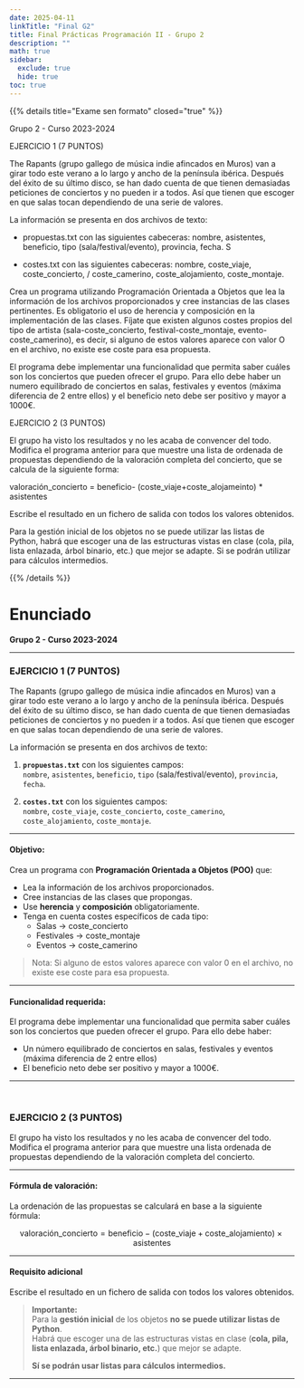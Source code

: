 ```yaml
---
date: 2025-04-11
linkTitle: "Final G2"
title: Final Prácticas Programación II - Grupo 2
description: ""
math: true
sidebar:
  exclude: true
  hide: true
toc: true
---
```


{{% details title="Exame sen formato" closed="true" %}}

Grupo 2 - Curso 2023-2024

EJERCICIO 1 (7 PUNTOS)

The Rapants (grupo gallego de música indie afincados en Muros) van a girar todo este verano a lo largo y ancho de la península ibérica. Después del éxito de su último disco, se han dado cuenta de que tienen demasiadas peticiones de conciertos y no pueden ir a todos. Así que tienen que escoger en que salas tocan dependiendo de una serie de valores.

La información se presenta en dos archivos de texto:

- propuestas.txt con las siguientes cabeceras: nombre, asistentes, beneficio, tipo (sala/festival/evento), provincia, fecha. S

- costes.txt con las siguientes cabeceras: nombre, coste_viaje, coste_concierto, / coste_camerino, coste_alojamiento, coste_montaje.



Crea un programa utilizando Programación Orientada a Objetos que lea la información de los archivos proporcionados y cree instancias de las clases pertinentes. Es obligatorio el uso de herencia y composición en la implementación de las clases. Fíjate que existen algunos costes propios del tipo de artista (sala-coste_concierto, festival-coste_montaje, evento-coste_camerino), es decir, si alguno de estos valores aparece con valor O en el archivo, no existe ese coste para esa propuesta.

El programa debe implementar una funcionalidad que permita saber cuáles son los conciertos que pueden ofrecer el grupo. Para ello debe haber un numero equilibrado de conciertos en salas, festivales y eventos (máxima diferencia de 2 entre ellos) y el beneficio neto debe ser positivo y mayor a 1000€.

EJERCICIO 2 (3 PUNTOS)

El grupo ha visto los resultados y no les acaba de convencer del todo. Modifica el programa anterior para que muestre una lista de ordenada de propuestas dependiendo de la valoración completa del concierto, que se calcula de la siguiente forma:

valoración_concierto = beneficio- (coste_viaje+coste_alojameinto) * asistentes

Escribe el resultado en un fichero de salida con todos los valores obtenidos.

Para la gestión inicial de los objetos no se puede utilizar las listas de Python, habrá que escoger una de las estructuras vistas en clase (cola, pila, lista enlazada, árbol binario, etc.) que mejor se adapte. Si se podrán utilizar para cálculos intermedios.

{{% /details %}}


# Enunciado  
**Grupo 2 - Curso 2023-2024**

---

### EJERCICIO 1 (7 PUNTOS)

The Rapants (grupo gallego de música indie afincados en Muros) van a girar todo este verano a lo largo y ancho de la península ibérica. Después del éxito de su último disco, se han dado cuenta de que tienen demasiadas peticiones de conciertos y no pueden ir a todos. Así que tienen que escoger en que salas tocan dependiendo de una serie de valores.

La información se presenta en dos archivos de texto:

1. **`propuestas.txt`** con los siguientes campos:  
   `nombre`, `asistentes`, `beneficio`, `tipo` (sala/festival/evento), `provincia`, `fecha`.

2. **`costes.txt`** con los siguientes campos:  
   `nombre`, `coste_viaje`, `coste_concierto`, `coste_camerino`, `coste_alojamiento`, `coste_montaje`.

---

#### Objetivo:

Crea un programa con **Programación Orientada a Objetos (POO)** que:

- Lea la información de los archivos proporcionados.
- Cree instancias de las clases que propongas.
- Use **herencia** y **composición** obligatoriamente.
- Tenga en cuenta costes específicos de cada tipo:
  - Salas → coste_concierto
  - Festivales → coste_montaje
  - Eventos → coste_camerino

> Nota: Si alguno de estos valores aparece con valor 0 en el archivo, no existe ese coste para esa propuesta.

---

#### Funcionalidad requerida:

El programa debe implementar una funcionalidad que permita saber cuáles son los conciertos que pueden ofrecer el grupo. Para ello debe haber:

- Un número equilibrado de conciertos en salas, festivales y eventos (máxima diferencia de 2 entre ellos)
- El beneficio neto debe ser positivo y mayor a 1000€.

---

<br>

### EJERCICIO 2 (3 PUNTOS)

El grupo ha visto los resultados y no les acaba de convencer del todo. Modifica el programa anterior para que muestre una lista ordenada de propuestas dependiendo de la valoración completa del concierto.

---

#### Fórmula de valoración:

La ordenación de las propuestas se calculará en base a la siguiente fórmula:

$$
\text{valoración\_concierto} = \text{beneficio} - (\text{coste\_viaje} + \text{coste\_alojamiento}) \times \text{asistentes}
$$

---

#### Requisito adicional

Escribe el resultado en un fichero de salida con todos los valores obtenidos.

> **Importante:**  
> Para la **gestión inicial** de los objetos **no se puede utilizar listas de Python**.  
> Habrá que escoger una de las estructuras vistas en clase (**cola, pila, lista enlazada, árbol binario, etc.**) que mejor se adapte.  
>  
> **Sí se podrán usar listas para cálculos intermedios.**

---